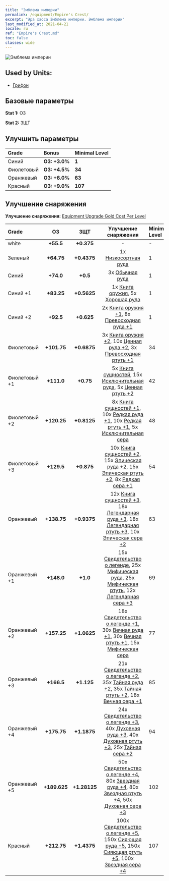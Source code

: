 ```yaml
---
title: "Эмблема империи"
permalink: /equipment/Empire's Crest/
excerpt: "Эра хаоса Эмблема империи. Эмблема империи"
last_modified_at: 2021-04-21
locale: ru
ref: "Empire's Crest.md"
toc: false
classes: wide
---
```


  ![Эмблема империи](/images/e/e_1034.png)

## Used by Units:

* [Грифон](/ru/units/Griffin/) 


## Базовые параметры
 **Stat 1:** ОЗ

 **Stat 2:** ЗЩТ

## Улучшить параметры

  |     Grade    |   Bonus | Minimal Level | 
  |:-------------|:--------|:--------------| 
  | Синий | **ОЗ: +3.0%** | **1** | 
  | Фиолетовый | **ОЗ: +4.5%** | **34** | 
  | Оранжевый | **ОЗ: +6.0%** | **63** | 
  | Красный | **ОЗ: +9.0%** | **107** | 


## Улучшение снаряжения
 **Улучшение снаряжения:** [Equipment Upgrade Gold Cost Per Level](/equipment/EquipmentUpgradeCostPerLevel/) 

  |          Grade      | ОЗ | ЗЩТ | Улучшение снаряжения | Minimal Level |
  |:--------------------|:---------:|:---------:|:----------------:|:--------------|
  | white | **+55.5** | **+0.375** | - | - |
  | Зеленый | **+64.75** | **+0.4375** | 1x [Низкосортная руда](/ru/Items/mat_1/) | 1 |
  | Синий | **+74.0** | **+0.5** | 3x [Обычная руда](/ru/Items/mat_6/) | 1 |
  | Синий +1 | **+83.25** | **+0.5625** | 1x [Книга оружия](/ru/Items/mat_18/), 5x [Хорошая руда](/ru/Items/mat_12/) | 1 |
  | Синий +2 | **+92.5** | **+0.625** | 2x [Книга оружия +1](/ru/Items/mat_25/), 8x [Превосходная руда +1](/ru/Items/mat_19/) | 1 |
  | Фиолетовый | **+101.75** | **+0.6875** | 3x [Книга оружия +2](/ru/Items/mat_32/), 10x [Ценная руда +2](/ru/Items/mat_26/), 3x [Превосходная ртуть +1](/ru/Items/mat_21/) | 34 |
  | Фиолетовый +1 | **+111.0** | **+0.75** | 5x [Книга сущностей](/ru/Items/mat_39/), 15x [Исключительная руда](/ru/Items/mat_33/), 5x [Ценная ртуть +2](/ru/Items/mat_28/) | 42 |
  | Фиолетовый +2 | **+120.25** | **+0.8125** | 8x [Книга сущностей +1](/ru/Items/mat_46/), 10x [Редкая руда +1](/ru/Items/mat_40/), 10x [Редкая ртуть +1](/ru/Items/mat_42/), 5x [Исключительная сера](/ru/Items/mat_36/) | 48 |
  | Фиолетовый +3 | **+129.5** | **+0.875** | 10x [Книга сущностей +2](/ru/Items/mat_53/), 15x [Эпическая руда +2](/ru/Items/mat_47/), 15x [Эпическая ртуть +2](/ru/Items/mat_49/), 8x [Редкая сера +1](/ru/Items/mat_43/) | 54 |
  | Оранжевый | **+138.75** | **+0.9375** | 12x [Книга сущностей +3](/ru/Items/mat_60/), 18x [Легендарная руда +3](/ru/Items/mat_54/), 18x [Легендарная ртуть +3](/ru/Items/mat_56/), 10x [Эпическая сера +2](/ru/Items/mat_50/) | 63 |
  | Оранжевый +1 | **+148.0** | **+1.0** | 15x [Свидетельство о легенде](/ru/Items/mat_67/), 25x [Мифическая руда](/ru/Items/mat_61/), 25x [Мифическая ртуть](/ru/Items/mat_63/), 12x [Легендарная сера +3](/ru/Items/mat_57/) | 69 |
  | Оранжевый +2 | **+157.25** | **+1.0625** | 18x [Свидетельство о легенде +1](/ru/Items/mat_74/), 30x [Вечная руда +1](/ru/Items/mat_68/), 30x [Вечная ртуть +1](/ru/Items/mat_70/), 15x [Мифическая сера](/ru/Items/mat_64/) | 77 |
  | Оранжевый +3 | **+166.5** | **+1.125** | 21x [Свидетельство о легенде +2](/ru/Items/mat_81/), 35x [Тайная руда +2](/ru/Items/mat_75/), 35x [Тайная ртуть +2](/ru/Items/mat_77/), 18x [Вечная сера +1](/ru/Items/mat_71/) | 85 |
  | Оранжевый +4 | **+175.75** | **+1.1875** | 24x [Свидетельство о легенде +3](/ru/Items/mat_88/), 40x [Духовная руда +3](/ru/Items/mat_82/), 40x [Духовная ртуть +3](/ru/Items/mat_84/), 25x [Тайная сера +2](/ru/Items/mat_78/) | 94 |
  | Оранжевый +5 | **+189.625** | **+1.28125** | 50x [Свидетельство о легенде +4](/ru/Items/mat_95/), 80x [Звездная руда +4](/ru/Items/mat_89/), 80x [Звездная ртуть +4](/ru/Items/mat_91/), 50x [Духовная сера +3](/ru/Items/mat_85/) | 102 |
  | Красный | **+212.75** | **+1.4375** | 100x [Свидетельство о легенде +5](/ru/Items/mat_102/), 150x [Сияющая руда +5](/ru/Items/mat_96/), 150x [Сияющая ртуть +5](/ru/Items/mat_98/), 100x [Звездная сера +4](/ru/Items/mat_92/) | 107 |

